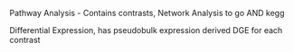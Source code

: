 Pathway Analysis - Contains contrasts, Network Analysis to go AND kegg

Differential Expression, has pseudobulk expression derived DGE for each contrast
